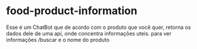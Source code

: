 # food-product-information
Esse é um ChatBot que de acordo com o produto que você quer, retorna os dados dele de uma api, onde concentra informações uteis. para ver informações /buscar e o nome do produto
